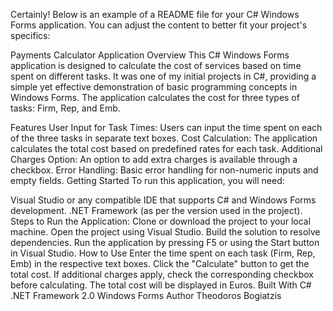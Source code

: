 
Certainly! Below is an example of a README file for your C# Windows Forms application. You can adjust the content to better fit your project's specifics:

Payments Calculator Application
Overview
This C# Windows Forms application is designed to calculate the cost of services based on time spent on different tasks. It was one of my initial projects in C#, providing a simple yet effective demonstration of basic programming concepts in Windows Forms. The application calculates the cost for three types of tasks: Firm, Rep, and Emb.

Features
User Input for Task Times: Users can input the time spent on each of the three tasks in separate text boxes.
Cost Calculation: The application calculates the total cost based on predefined rates for each task.
Additional Charges Option: An option to add extra charges is available through a checkbox.
Error Handling: Basic error handling for non-numeric inputs and empty fields.
Getting Started
To run this application, you will need:

Visual Studio or any compatible IDE that supports C# and Windows Forms development.
.NET Framework (as per the version used in the project).
Steps to Run the Application:
Clone or download the project to your local machine.
Open the project using Visual Studio.
Build the solution to resolve dependencies.
Run the application by pressing F5 or using the Start button in Visual Studio.
How to Use
Enter the time spent on each task (Firm, Rep, Emb) in the respective text boxes.
Click the "Calculate" button to get the total cost.
If additional charges apply, check the corresponding checkbox before calculating.
The total cost will be displayed in Euros.
Built With
C#
.NET Framework 2.0
Windows Forms
Author
Theodoros Bogiatzis
